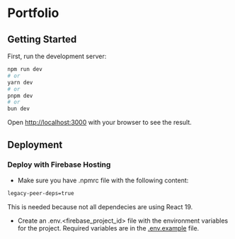 # Portfolio

## Getting Started

First, run the development server:

```bash
npm run dev
# or
yarn dev
# or
pnpm dev
# or
bun dev
```

Open [http://localhost:3000](http://localhost:3000) with your browser to see the result.

## Deployment

### Deploy with Firebase Hosting

- Make sure you have .npmrc file with the following content:

```bash
legacy-peer-deps=true
```

This is needed because not all dependecies are using React 19.

- Create an .env.<firebase_project_id> file with the environment variables for the project. Required variables are in the [.env.example](./.env.example) file.
